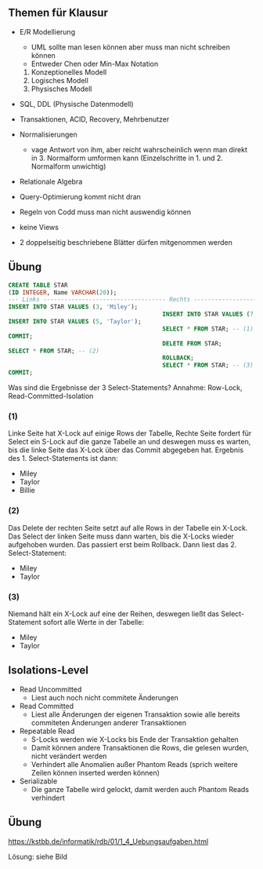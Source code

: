## Themen für Klausur

- E/R Modellierung
  - UML sollte man lesen können aber muss man nicht schreiben können
  - Entweder Chen oder Min-Max Notation
  1. Konzeptionelles Modell
  2. Logisches Modell
  3. Physisches Modell
- SQL, DDL (Physische Datenmodell)
- Transaktionen, ACID, Recovery, Mehrbenutzer
- Normalisierungen
  - vage Antwort von ihm, aber reicht wahrscheinlich wenn man direkt in 3. Normalform umformen kann (Einzelschritte in 1. und 2. Normalform unwichtig)
- Relationale Algebra

- Query-Optimierung kommt nicht dran
- Regeln von Codd muss man nicht auswendig können
- keine Views

- 2 doppelseitig beschriebene Blätter dürfen mitgenommen werden

## Übung

```SQL
CREATE TABLE STAR
(ID INTEGER, Name VARCHAR(20));
--- Links ----------------------------------- Rechts -----------------------------
INSERT INTO STAR VALUES (3, 'Miley');
											INSERT INTO STAR VALUES (7, 'Billie');
INSERT INTO STAR VALUES (5, 'Taylor');
											SELECT * FROM STAR; -- (1)
COMMIT;
											DELETE FROM STAR;
SELECT * FROM STAR; -- (2)
											ROLLBACK;
											SELECT * FROM STAR; -- (3)
COMMIT;
```
Was sind die Ergebnisse der 3 Select-Statements?
Annahme: Row-Lock, Read-Committed-Isolation

### (1)

Linke Seite hat X-Lock auf einige Rows der Tabelle, Rechte Seite fordert für Select ein S-Lock auf die ganze Tabelle an und deswegen muss es warten, bis die linke Seite das X-Lock über das Commit abgegeben hat. Ergebnis des 1. Select-Statements ist dann:
- Miley
- Taylor
- Billie

### (2)

Das Delete der rechten Seite setzt auf alle Rows in der Tabelle ein X-Lock. Das Select der linken Seite muss dann warten, bis die X-Locks wieder aufgehoben wurden. Das passiert erst beim Rollback. Dann liest das 2. Select-Statement:
- Miley
- Taylor

### (3)

Niemand hält ein X-Lock auf eine der Reihen, deswegen ließt das Select-Statement sofort alle Werte in der Tabelle:
- Miley
- Taylor

## Isolations-Level

- Read Uncommitted
  - Liest auch noch nicht commitete Änderungen
- Read Committed
  - Liest alle Änderungen der eigenen Transaktion sowie alle bereits commiteten Änderungen anderer Transaktionen
- Repeatable Read
  - S-Locks werden wie X-Locks bis Ende der Transaktion gehalten
  - Damit können andere Transaktionen die Rows, die gelesen wurden, nicht verändert werden
  - Verhindert alle Anomalien außer Phantom Reads (sprich weitere Zeilen können inserted werden können)
- Serializable
  - Die ganze Tabelle wird gelockt, damit werden auch Phantom Reads verhindert

## Übung

https://kstbb.de/informatik/rdb/01/1_4_Uebungsaufgaben.html

Lösung: siehe Bild